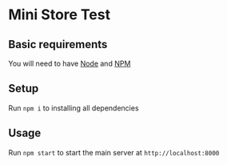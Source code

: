 # Mini Store Test

## Basic requirements
You will need to have [Node](https://nodejs.org/en/) and [NPM](https://nodejs.org/en/)

## Setup
Run `npm i` to installing all dependencies

## Usage
Run `npm start` to start the main server at `http://localhost:8000`
